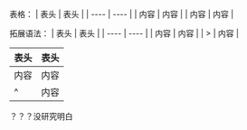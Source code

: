 表格：
| 表头 | 表头 |
| ---- | ---- |
| 内容 | 内容 |
| 内容 | 内容 |

拓展语法：
| 表头 | 表头 |
| ---- | ---- |
| 内容 | 内容 |
| >     | 内容 |

| 表头 | 表头 |
| ---- | ---- |
| 内容 | 内容 |
| ^    | 内容 |


？？？没研究明白